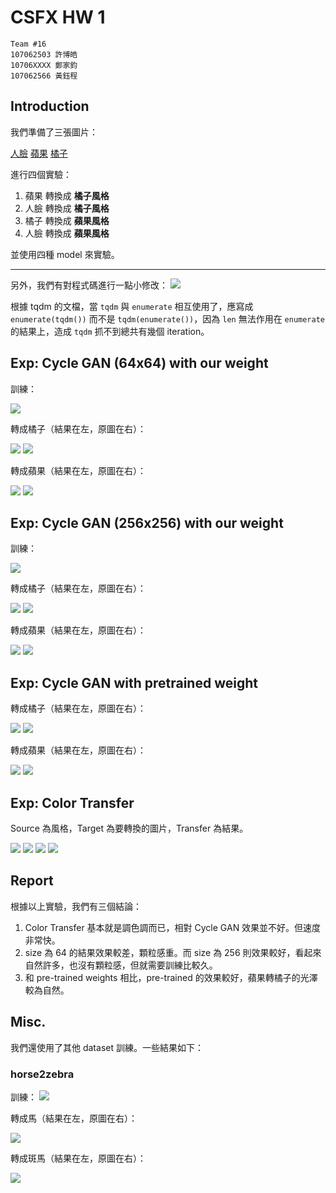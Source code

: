 # CSFX HW 1

```
Team #16
107062503 許博皓
10706XXXX 鄭家鈞
107062566 黃鈺程
```

## Introduction

我們準備了三張圖片：

[人臉](https://i.imgur.com/4S6XvLu.png)
[蘋果](https://i.imgur.com/VKd1dfg.png)
[橘子](https://i.imgur.com/vKQNUwr.jpg)

進行四個實驗：

1. 蘋果 轉換成 **橘子風格**
2. 人臉 轉換成 **橘子風格**
3. 橘子 轉換成 **蘋果風格**
5. 人臉 轉換成 **蘋果風格**

並使用四種 model 來實驗。

---

另外，我們有對程式碼進行一點小修改：
![](https://i.imgur.com/m65TjNg.png)

根據 tqdm 的文檔，當 `tqdm` 與 `enumerate` 相互使用了，應寫成 `enumerate(tqdm())` 而不是 `tqdm(enumerate())`，因為 `len` 無法作用在 `enumerate` 的結果上，造成 `tqdm` 抓不到總共有幾個 iteration。

## Exp: Cycle GAN (64x64) with our weight
訓練：

![](https://i.imgur.com/DqdWR1i.png)

轉成橘子（結果在左，原圖在右）：

![](https://i.imgur.com/50O1Ozp.png)
![](https://i.imgur.com/dymfNnS.png)

轉成蘋果（結果在左，原圖在右）：

![](https://i.imgur.com/x6U6T3m.png)
![](https://i.imgur.com/obPRqBF.png)


## Exp: Cycle GAN (256x256) with our weight

訓練：

![](https://i.imgur.com/bZKxKKS.jpg)


轉成橘子（結果在左，原圖在右）：

![](https://i.imgur.com/ORLvC2b.png)
![](https://i.imgur.com/ZLEAbwp.png)

轉成蘋果（結果在左，原圖在右）：

![](https://i.imgur.com/5EM3cCP.png)
![](https://i.imgur.com/vyGU7aS.png)

## Exp: Cycle GAN with pretrained weight

轉成橘子（結果在左，原圖在右）：

![](https://i.imgur.com/cTv8GgO.png)
![](https://i.imgur.com/YBO7T4E.png)

轉成蘋果（結果在左，原圖在右）：

![](https://i.imgur.com/XZe8yo4.png)
![](https://i.imgur.com/qPempbc.png)


## Exp: Color Transfer

Source 為風格，Target 為要轉換的圖片，Transfer 為結果。

![](https://i.imgur.com/hBamxGK.png)
![](https://i.imgur.com/PV9R4bI.png)
![](https://i.imgur.com/LqG1EjR.png)
![](https://i.imgur.com/1dqCxIb.png)

## Report

根據以上實驗，我們有三個結論：

1. Color Transfer 基本就是調色調而已，相對 Cycle GAN 效果並不好。但速度非常快。
2. size 為 64 的結果效果較差，顆粒感重。而 size 為 256 則效果較好，看起來自然許多，也沒有顆粒感，但就需要訓練比較久。
3. 和 pre-trained weights 相比，pre-trained 的效果較好，蘋果轉橘子的光澤較為自然。

## Misc.

我們還使用了其他 dataset 訓練。一些結果如下：

### horse2zebra

訓練：
![](https://i.imgur.com/IJk1PlH.png)

轉成馬（結果在左，原圖在右）：

![](https://i.imgur.com/BtYdLQB.png)

轉成斑馬（結果在左，原圖在右）：

![](https://i.imgur.com/nIF3quX.png)
